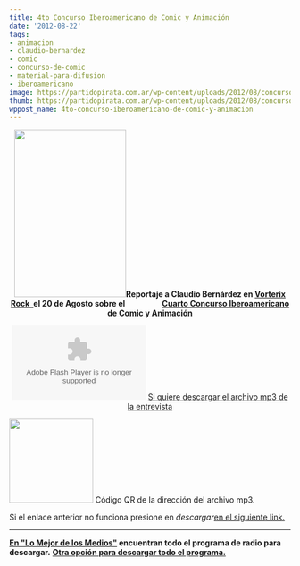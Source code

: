 ```yaml
---
title: 4to Concurso Iberoamericano de Comic y Animación
date: '2012-08-22'
tags:
- animacion
- claudio-bernardez
- comic
- concurso-de-comic
- material-para-difusion
- iberoamericano
image: https://partidopirata.com.ar/wp-content/uploads/2012/08/concursodecomic.jpg
thumb: https://partidopirata.com.ar/wp-content/uploads/2012/08/concursodecomic-150x150.jpg
wppost_name: 4to-concurso-iberoamericano-de-comic-y-animacion
---
```


<p style="text-align: center;"><a href="https://partidopirata.com.ar/wp-content/uploads/2012/08/concursodecomic.jpg"><img class="alignright size-medium wp-image-6127" title="concursodecomic" src="https://partidopirata.com.ar/wp-content/uploads/2012/08/concursodecomic-200x300.jpg" alt="" width="200" height="300" /></a><strong>Reportaje a Claudio Bernárdez en <a href="http://www.vorterix.com/home" target="_blank">Vorterix Rock  </a>el 20 de Agosto sobre el                    <a href="http://www.concursodecomic.com.ar/" target="_blank">Cuarto Concurso Iberoamericano de Comic y Animación</a></strong></p>

<center>
<object id="player1388912" width="240" height="133" classid="clsid:d27cdb6e-ae6d-11cf-96b8-444553540000" codebase="http://download.macromedia.com/pub/shockwave/cabs/flash/swflash.cab#version=6,0,40,0"><param name="AllowScriptAccess" value="always" /><param name="allowFullScreen" value="true" /><param name="wmode" value="transparent" /><param name="src" value="http://www.ivoox.com/playerivoox_ee_1388912_1.html" /><param name="allowfullscreen" value="true" /><param name="allowscriptaccess" value="always" /><embed id="player1388912" width="240" height="133" type="application/x-shockwave-flash" src="http://www.ivoox.com/playerivoox_ee_1388912_1.html" AllowScriptAccess="always" allowFullScreen="true" wmode="transparent" allowfullscreen="true" allowscriptaccess="always" /></object>
<a href="http://www.ivoox.com/entrevista-a-claudio-bernardez-vorterix-rock_md_1388912_1.mp3" target="_blank">Si quiere descargar el archivo mp3 de la entrevista</a></center>

<a href="https://partidopirata.com.ar/wp-content/uploads/2012/08/chart9.png"><img class="size-full wp-image-6141" title="chart" src="https://partidopirata.com.ar/wp-content/uploads/2012/08/chart9.png" alt="" width="150" height="150" /></a> Código QR de la dirección del archivo mp3.


Si el enlace anterior no funciona presione en <em>descargar</em><a href="http://www.ivoox.com/entrevista-a-claudio-bernardez-vorterix-rock-audios-mp3_rf_1388912_1.html" target="_blank">en el siguiente link.</a><strong>
</strong>

<hr />

<strong><a href="http://lomejordelosmedios.wordpress.com/2012/08/21/mario-pergolini-en-vorterix-rock-2082012/" target="_blank">En "Lo Mejor de los Medios"</a> encuentran todo el programa de radio para descargar.</strong>
<strong> <a href="http://www.ivoox.com/para-editarlo-nuevo_md_1388006_1.mp3" target="_blank">Otra opción para descargar todo el programa.</a></strong>

&nbsp;

